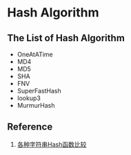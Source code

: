# Hash Algorithm

## The List of Hash Algorithm

+ OneAtATime
+ MD4
+ MD5
+ SHA
+ FNV
+ SuperFastHash
+ lookup3
+ MurmurHash


## Reference
1. [各种字符串Hash函数比较](https://www.byvoid.com/zhs/blog/string-hash-compare)